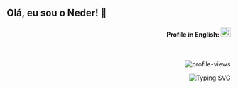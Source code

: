 ## Olá, eu sou o Neder! 👋

<div align="right">

#### Profile in English: [<kbd><img title="English" alt="English" src="https://img.icons8.com/color/48/000000/usa.png" width="22"></kbd>](https://github.com/Nedpereira/Nedpereira/blob/main/README-us.md)

</div>

<div align="right">
<br>

![profile-views](https://komarev.com/ghpvc/?username=Nedpereira&color=blue)

</div>

<div align="right">

[![Typing SVG](https://readme-typing-svg.herokuapp.com?size=24&color=blue&width=800&height=60&lines=Bem-vindo(a)+ao+meu+Perfil!+%F0%9F%98%89;Meu+nome+é+Neder+"Ned"+Pereira;Sou+Desenvolvedor+Front-End+Web/Mobile+e+UX/UI;Atualmente+estudando+Análise+e+Desenvolvimento+de+Sistemas+%F0%9F%8E%93)](https://git.io/typing-svg)

</div>
